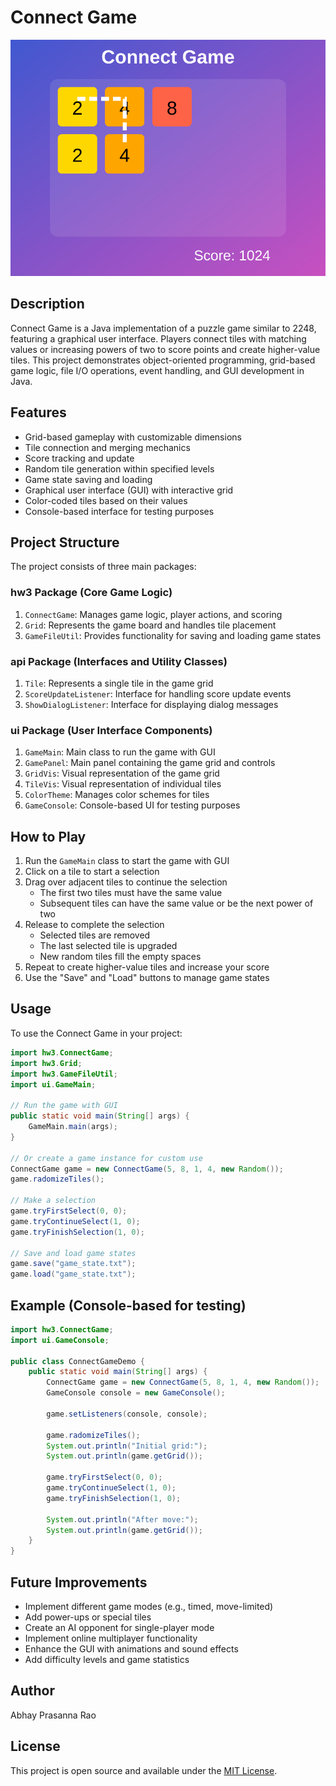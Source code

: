 # Connect Game

![Connect Game](connect-game.svg)

## Description

Connect Game is a Java implementation of a puzzle game similar to 2248, featuring a graphical user interface. Players connect tiles with matching values or increasing powers of two to score points and create higher-value tiles. This project demonstrates object-oriented programming, grid-based game logic, file I/O operations, event handling, and GUI development in Java.

## Features

- Grid-based gameplay with customizable dimensions
- Tile connection and merging mechanics
- Score tracking and update
- Random tile generation within specified levels
- Game state saving and loading
- Graphical user interface (GUI) with interactive grid
- Color-coded tiles based on their values
- Console-based interface for testing purposes

## Project Structure

The project consists of three main packages:

### hw3 Package (Core Game Logic)

1. `ConnectGame`: Manages game logic, player actions, and scoring
2. `Grid`: Represents the game board and handles tile placement
3. `GameFileUtil`: Provides functionality for saving and loading game states

### api Package (Interfaces and Utility Classes)

1. `Tile`: Represents a single tile in the game grid
2. `ScoreUpdateListener`: Interface for handling score update events
3. `ShowDialogListener`: Interface for displaying dialog messages

### ui Package (User Interface Components)

1. `GameMain`: Main class to run the game with GUI
2. `GamePanel`: Main panel containing the game grid and controls
3. `GridVis`: Visual representation of the game grid
4. `TileVis`: Visual representation of individual tiles
5. `ColorTheme`: Manages color schemes for tiles
6. `GameConsole`: Console-based UI for testing purposes

## How to Play

1. Run the `GameMain` class to start the game with GUI
2. Click on a tile to start a selection
3. Drag over adjacent tiles to continue the selection
   - The first two tiles must have the same value
   - Subsequent tiles can have the same value or be the next power of two
4. Release to complete the selection
   - Selected tiles are removed
   - The last selected tile is upgraded
   - New random tiles fill the empty spaces
5. Repeat to create higher-value tiles and increase your score
6. Use the "Save" and "Load" buttons to manage game states

## Usage

To use the Connect Game in your project:

```java
import hw3.ConnectGame;
import hw3.Grid;
import hw3.GameFileUtil;
import ui.GameMain;

// Run the game with GUI
public static void main(String[] args) {
    GameMain.main(args);
}

// Or create a game instance for custom use
ConnectGame game = new ConnectGame(5, 8, 1, 4, new Random());
game.radomizeTiles();

// Make a selection
game.tryFirstSelect(0, 0);
game.tryContinueSelect(1, 0);
game.tryFinishSelection(1, 0);

// Save and load game states
game.save("game_state.txt");
game.load("game_state.txt");
```

## Example (Console-based for testing)

```java
import hw3.ConnectGame;
import ui.GameConsole;

public class ConnectGameDemo {
    public static void main(String[] args) {
        ConnectGame game = new ConnectGame(5, 8, 1, 4, new Random());
        GameConsole console = new GameConsole();
        
        game.setListeners(console, console);
        
        game.radomizeTiles();
        System.out.println("Initial grid:");
        System.out.println(game.getGrid());
        
        game.tryFirstSelect(0, 0);
        game.tryContinueSelect(1, 0);
        game.tryFinishSelection(1, 0);
        
        System.out.println("After move:");
        System.out.println(game.getGrid());
    }
}
```

## Future Improvements

- Implement different game modes (e.g., timed, move-limited)
- Add power-ups or special tiles
- Create an AI opponent for single-player mode
- Implement online multiplayer functionality
- Enhance the GUI with animations and sound effects
- Add difficulty levels and game statistics

## Author

Abhay Prasanna Rao

## License

This project is open source and available under the [MIT License](LICENSE).